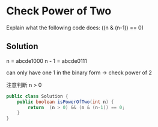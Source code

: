 # Check Power of Two

Explain what the following code does: ((n & (n-1)) == 0)

## Solution

n = abcde1000
n - 1 = abcde0111

can only have one 1 in the binary form -> check power of 2

注意判断 n > 0

```java
public class Solution {
    public boolean isPowerOfTwo(int n) {
        return  (n > 0) && (n & (n-1)) == 0;
    }
}
```

